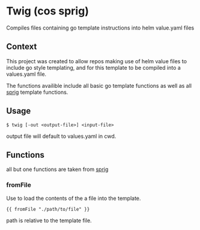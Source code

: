 # Twig (cos sprig)
Compiles files containing go template instructions into helm value.yaml files

## Context

This project was created to allow repos making use of helm value files to include go style templating, 
and for this template to be compiled into a values.yaml file. 

The functions availible include all basic go template functions as well as all [sprig](https://github.com/Masterminds/sprig) 
template functions. 

## Usage

``` 
$ twig [-out <output-file>] <input-file>
```

output file will default to values.yaml in cwd. 

## Functions

all but one functions are taken from [sprig](https://github.com/Masterminds/sprig)

### fromFile

Use to load the contents of the a file into the template.

```
{{ fromFile "./path/to/file" }}
```

path is relative to the template file.
